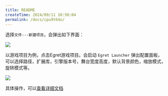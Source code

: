 ```yaml
---
title: README
createTime: 2024/09/11 10:50:04
permalink: /docs/cpu9t64o/
---
```

选择`文件---新建项目`，会弹出如下界面：

![](p1.png)

以游戏项目为例，点击Egret游戏项目。会启动 `Egret Launcher` 弹出配置面板，可以选择路径，扩展库，引擎版本号，舞台宽度高度，默认背景颜色，缩放模式，旋转模式等。

![](./p2.png)

具体操作，可以[查看详细文档](http://developer.egret.com/cn/github/egret-docs/Engine2D/getStarted/helloWorld/index.html)
